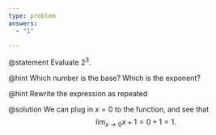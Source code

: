 ```yaml
---
type: problem
answers:
  - "1"

---
```


@statement
Evaluate $2^3$.

@hint
Which number is the base? Which is the exponent?

@hint
Rewrite the expression as repeated

@solution
We can plug in $x=0$ to the function, and see that
$$\lim_{x\to 0} x+1=0+1=1.$$
<!--stackedit_data:
eyJoaXN0b3J5IjpbLTMyNTQyNDU4OCwtMTYwMzU0NDcxOF19
-->